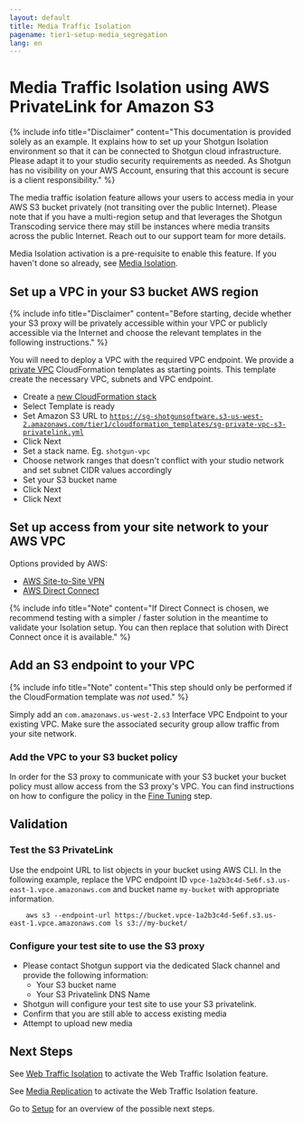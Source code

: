 ```yaml
---
layout: default
title: Media Traffic Isolation
pagename: tier1-setup-media_segregation
lang: en
---
```


# Media Traffic Isolation using AWS PrivateLink for Amazon S3

{% include info title="Disclaimer" content="This documentation is provided solely as an example. It explains how to set up your Shotgun Isolation environment so that it can be connected to Shotgun cloud infrastructure. Please adapt it to your studio security requirements as needed. As Shotgun has no visibility on your AWS Account, ensuring that this account is secure is a client responsibility." %}

The media traffic isolation feature allows your users to access media in your AWS S3 bucket privately (not transiting over the public Internet). Please note that if you have a multi-region setup and that leverages the Shotgun Transcoding service there may still be instances where media transits across the public Internet. Reach out to our support team for more details.

Media Isolation activation is a pre-requisite to enable this feature. If you haven't done so already, see [Media Isolation](./s3_bucket.md).

## Set up a VPC in your S3 bucket AWS region

{% include info title="Disclaimer" content="Before starting, decide whether your S3 proxy will be privately accessible within your VPC or publicly accessible via the Internet and choose the relevant templates in the following instructions." %}

You will need to deploy a VPC with the required VPC endpoint. We provide a [private VPC](https://sg-shotgunsoftware.s3-us-west-2.amazonaws.com/tier1/cloudformation_templates/sg-private-vpc-s3-privatelink.yml) CloudFormation templates as starting points. This template create the necessary VPC, subnets and VPC endpoint.

* Create a [new CloudFormation stack](https://console.aws.amazon.com/cloudformation/home?#/stacks/create/template)
* Select Template is ready
* Set Amazon S3 URL to [`https://sg-shotgunsoftware.s3-us-west-2.amazonaws.com/tier1/cloudformation_templates/sg-private-vpc-s3-privatelink.yml`](https://sg-shotgunsoftware.s3-us-west-2.amazonaws.com/tier1/cloudformation_templates/sg-private-vpc-s3-privatelink.yml)
* Click Next
* Set a stack name. Eg. `shotgun-vpc`
* Choose network ranges that doesn't conflict with your studio network and set subnet CIDR values accordingly
* Set your S3 bucket name
* Click Next
* Click Next

## Set up access from your site network to your AWS VPC

Options provided by AWS:
* [AWS Site-to-Site VPN](https://docs.aws.amazon.com/vpn/latest/s2svpn/VPC_VPN.html)
* [AWS Direct Connect](https://aws.amazon.com/directconnect/)

{% include info title="Note" content="If Direct Connect is chosen, we recommend testing with a simpler / faster solution in the meantime to validate your Isolation setup. You can then replace that solution with Direct Connect once it is available." %}

## Add an S3 endpoint to your VPC

{% include info title="Note" content="This step should only be performed if the CloudFormation template was *not* used." %}

Simply add an `com.amazonaws.us-west-2.s3` Interface VPC Endpoint to your existing VPC. Make sure the associated security group allow traffic from your site network.

### Add the VPC to your S3 bucket policy

In order for the S3 proxy to communicate with your S3 bucket your bucket policy must allow access from the S3 proxy's VPC. You can find instructions on how to configure the policy in the [Fine Tuning](./tuning.md#s3-bucket-policy) step.

## Validation

### Test the S3 PrivateLink

Use the endpoint URL to list objects in your bucket using AWS CLI. In the following example, replace the VPC endpoint ID `vpce-1a2b3c4d-5e6f.s3.us-east-1.vpce.amazonaws.com` and bucket name `my-bucket` with appropriate information.

```
    aws s3 --endpoint-url https://bucket.vpce-1a2b3c4d-5e6f.s3.us-east-1.vpce.amazonaws.com ls s3://my-bucket/
```

### Configure your test site to use the S3 proxy

* Please contact Shotgun support via the dedicated Slack channel and provide the following information:
  * Your S3 bucket name
  * Your S3 Privatelink DNS Name
* Shotgun will configure your test site to use your S3 privatelink.
* Confirm that you are still able to access existing media
* Attempt to upload new media

## Next Steps

See [Web Traffic Isolation](./traffic_segregation.md) to activate the Web Traffic Isolation feature.

See [Media Replication](./s3_replication.md) to activate the Web Traffic Isolation feature.

Go to [Setup](./setup.md) for an overview of the possible next steps.
